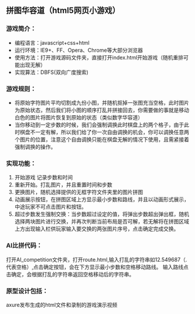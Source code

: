 ## 拼图华容道（html5网页小游戏）
### 游戏简介：
* 编程语言：javascript+css+html
* 运行环境：IE9+、FF、Opera、Chrome等大部分浏览器
* 使用方法：打开游戏源码文件夹，直接打开index.html开始游戏（随机重排可能出现无解）
* 实现算法：DBFS(双向广度搜索)
### 游戏规则：
* 将原始字符图片平均切割成九份小图，并随机抠掉一张图充当空格，此时图片为原始状态，然后我们将小图的顺序打乱并拼接回去，你需要做的事就是移动白色的图片将图片恢复到原始的状态（类似数字华容道）
* 当你移动到一定步数的时候，我们会强制调换此时棋盘上的两个格子，由于此时棋盘不一定有解，所以我们给了你一次自由调换的机会，你可以调换任意两个图片的位置，注意这个自由调换只能在棋盘无解的情况下使用，且需紧接着强制调换的操作。
### 实现功能：
1. 开始游戏 记录步数和时间
2. 重新开始。打乱图片，并且重置时间和步数
3. 更换图片，随机选择提供的无框字符文件夹里的图片拼图
4. 动画展示按钮，在拼图区域上方显示最小步数和路线，并且以动画形式展示，中途玩家不可点击图片和按钮。
5. 超过步数发生强制交换：当步数超过设定的值，将弹出步数超出弹出框，随机选择两块图片进行交换，并再次判断当前布局是否可解，若无解将在拼图区域上方出现输入栏供玩家输入要交换的两张图片序号，点击确定完成交换。
### AI比拼代码：
打开AI_competition文件夹，打开route.html,输入打乱的字符串如12.549687（.代表空格）,点击确定按钮，会在下方显示最小步数和空格移动路线。
输入路线点击确定，会根据打乱的字符串返回空格移动后的字符串。
### 原型设计包括：
axure发布生成的html文件和录制的游戏演示视频
